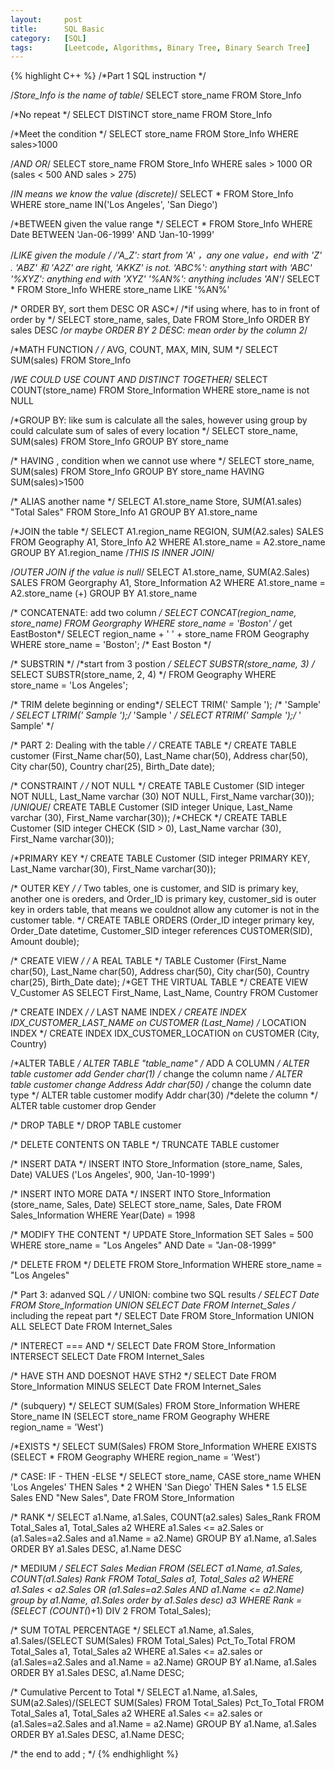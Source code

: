 ```yaml
---
layout:     post
title:      SQL Basic
category:   [SQL] 
tags:		[Leetcode, Algorithms, Binary Tree, Binary Search Tree]
---
```


{% highlight C++ %}
/*Part 1 SQL instruction */

/*Store_Info is the name of table*/
SELECT store_name FROM Store_Info

/*No repeat */
SELECT DISTINCT store_name FROM Store_Info

/*Meet the condition */
SELECT store_name 
FROM Store_Info 
WHERE sales>1000

/*AND OR*/
SELECT store_name 
FROM Store_Info
WHERE sales > 1000
OR (sales < 500 AND sales > 275)

/*IN means we know the value (discrete)*/
SELECT *
FROM Store_Info
WHERE store_name IN('Los Angeles', 'San Diego')

/*BETWEEN given the value range */
SELECT *
FROM Store_Info
WHERE Date BETWEEN 'Jan-06-1999' AND 'Jan-10-1999' 

/*LIKE given the module */
/*'A_Z': start from 'A' ，any one value，end with 'Z' . 
'ABZ' 和 'A2Z' are right, 'AKKZ' is not.
'ABC%': anything start with 'ABC'
'%XYZ': anything end with 'XYZ'
'%AN%': anything includes 'AN'*/
SELECT *
FROM Store_Info
WHERE store_name LIKE '%AN%'

/* ORDER BY, sort them DESC OR ASC*/
/*if using where, has to in front of order by */
SELECT store_name, sales, Date
FROM Store_Info
ORDER BY sales DESC
/*or maybe ORDER BY 2 DESC: mean order by the column 2*/

/*MATH FUNCTION */
/* AVG, COUNT, MAX, MIN, SUM */
SELECT SUM(sales)
FROM Store_Info

/*WE COULD USE COUNT AND DISTINCT TOGETHER*/
SELECT COUNT(store_name)
FROM Store_Information
WHERE store_name is not NULL

/*GROUP BY: like sum is calculate all the sales, however using group by could calculate sum of sales of every location */
SELECT store_name, SUM(sales)
FROM Store_Info
GROUP BY store_name

/* HAVING , condition when we cannot use where */
SELECT store_name, SUM(sales)
FROM Store_Info
GROUP BY store_name 
HAVING SUM(sales)>1500

/* ALIAS another name */
SELECT A1.store_name Store, SUM(A1.sales) "Total Sales"
FROM Store_Info A1
GROUP BY A1.store_name 

/*JOIN the table */
SELECT A1.region_name REGION, SUM(A2.sales) SALES
FROM Geography A1, Store_Info A2
WHERE A1.store_name = A2.store_name
GROUP BY A1.region_name
/*THIS IS INNER JOIN*/

/*OUTER JOIN if the value is null*/
SELECT A1.store_name, SUM(A2.Sales) SALES
FROM Georgraphy A1, Store_Information A2
WHERE A1.store_name = A2.store_name (+)
GROUP BY A1.store_name 

/* CONCATENATE: add two column */
SELECT CONCAT(region_name, store_name) FROM Georgraphy
WHERE store_name = 'Boston'
/* get EastBoston*/
SELECT region_name + ' ' + store_name FROM Geography
WHERE store_name = 'Boston'; 
/* East Boston */

/* SUBSTRIN */
/*start from 3 postion */
SELECT SUBSTR(store_name, 3)
/* SELECT SUBSTR(store_name, 2, 4) */
FROM Geography
WHERE store_name = 'Los Angeles'; 

/* TRIM delete beginning or ending*/
SELECT TRIM('	Sample	'); /* 'Sample' */
SELECT LTRIM('	Sample	');/* 'Sample	' */
SELECT RTRIM('	Sample	');/* '		Sample' */



/* PART 2: Dealing with the table */
/* CREATE TABLE */
CREATE TABLE customer
(First_Name char(50),
Last_Name char(50),
Address char(50),
City char(50),
Country char(25),
Birth_Date date); 

/* CONSTRAINT */
/* NOT NULL */
CREATE TABLE Customer
(SID integer NOT NULL,
Last_Name varchar (30) NOT NULL,
First_Name varchar(30)); 
/*UNIQUE*/
CREATE TABLE Customer
(SID integer Unique,
Last_Name varchar (30),
First_Name varchar(30));
/*CHECK */
CREATE TABLE Customer
(SID integer CHECK (SID > 0),
Last_Name varchar (30),
First_Name varchar(30)); 


/*PRIMARY KEY */
CREATE TABLE Customer
(SID integer PRIMARY KEY,
Last_Name varchar(30),
First_Name varchar(30)); 

/* OUTER KEY */
/* Two tables, one is customer, and SID is primary key,
another one is oreders, and Order_ID is primary key,
customer_sid is outer key in orders table, that means we couldnot allow any cutomer is not in the customer table. */
CREATE TABLE ORDERS
(Order_ID integer primary key, 
Order_Date datetime,
Customer_SID integer references CUSTOMER(SID),
Amount double); 

/* CREATE VIEW */
/* A REAL TABLE */
TABLE Customer
(First_Name char(50),
Last_Name char(50),
Address char(50),
City char(50),
Country char(25),
Birth_Date date);
/*GET THE VIRTUAL TABLE */
CREATE VIEW V_Customer
AS SELECT First_Name, Last_Name, Country
FROM Customer 

/* CREATE INDEX */
/* LAST NAME INDEX */
CREATE INDEX IDX_CUSTOMER_LAST_NAME
on CUSTOMER (Last_Name) 
/* LOCATION INDEX */
CREATE INDEX IDX_CUSTOMER_LOCATION
on CUSTOMER (City, Country) 

/*ALTER TABLE */
ALTER TABLE "table_name" 
/* ADD A COLUMN */
ALTER table customer add Gender char(1) 
/* change the column name */
ALTER table customer change Address Addr char(50) 
/* change the column date type */
ALTER table customer modify Addr char(30) 
/*delete the column */
ALTER table customer drop Gender 

/* DROP TABLE */
DROP TABLE customer

/* DELETE CONTENTS ON TABLE */
TRUNCATE TABLE customer

/* INSERT DATA */
INSERT INTO Store_Information (store_name, Sales, Date)
VALUES ('Los Angeles', 900, 'Jan-10-1999') 

/* INSERT INTO MORE DATA */
INSERT INTO Store_Information (store_name, Sales, Date)
SELECT store_name, Sales, Date
FROM Sales_Information
WHERE Year(Date) = 1998

/* MODIFY THE CONTENT */
UPDATE Store_Information
SET Sales = 500
WHERE store_name = "Los Angeles"
AND Date = "Jan-08-1999" 

/* DELETE FROM */
DELETE FROM Store_Information
WHERE store_name = "Los Angeles" 





/* Part 3: adanved SQL */
/* UNION: combine two SQL results */
SELECT Date FROM Store_Information
UNION
SELECT Date FROM Internet_Sales 
/* including the repeat part */
SELECT Date FROM Store_Information
UNION ALL
SELECT Date FROM Internet_Sales 

/* INTERECT === AND */
SELECT Date FROM Store_Information
INTERSECT
SELECT Date FROM Internet_Sales

/* HAVE STH AND DOESNOT HAVE STH2 */
SELECT Date FROM Store_Information
MINUS
SELECT Date FROM Internet_Sales 

/* (subquery) */
SELECT SUM(Sales) FROM Store_Information
WHERE Store_name IN
(SELECT store_name FROM Geography
WHERE region_name = 'West') 

/*EXISTS */
SELECT SUM(Sales) FROM Store_Information
WHERE EXISTS
(SELECT * FROM Geography
WHERE region_name = 'West') 

/* CASE: IF - THEN -ELSE */
SELECT store_name, CASE store_name
 WHEN 'Los Angeles' THEN Sales * 2
 WHEN 'San Diego' THEN Sales * 1.5
 ELSE Sales
 END
"New Sales",
Date
FROM Store_Information 

/* RANK */
SELECT a1.Name, a1.Sales, COUNT(a2.sales) Sales_Rank
FROM Total_Sales a1, Total_Sales a2
WHERE a1.Sales <= a2.Sales or (a1.Sales=a2.Sales and a1.Name = a2.Name)
GROUP BY a1.Name, a1.Sales
ORDER BY a1.Sales DESC, a1.Name DESC

/* MEDIUM */
SELECT Sales Median FROM
(SELECT a1.Name, a1.Sales, COUNT(a1.Sales) Rank
FROM Total_Sales a1, Total_Sales a2
WHERE a1.Sales < a2.Sales OR (a1.Sales=a2.Sales AND a1.Name <= a2.Name)
group by a1.Name, a1.Sales
order by a1.Sales desc) a3
WHERE Rank = (SELECT (COUNT(*)+1) DIV 2 FROM Total_Sales); 

/* SUM TOTAL PERCENTAGE */
SELECT a1.Name, a1.Sales, a1.Sales/(SELECT SUM(Sales) FROM Total_Sales) Pct_To_Total
FROM Total_Sales a1, Total_Sales a2
WHERE a1.Sales <= a2.sales or (a1.Sales=a2.Sales and a1.Name = a2.Name)
GROUP BY a1.Name, a1.Sales
ORDER BY a1.Sales DESC, a1.Name DESC; 

/* Cumulative Percent to Total */
SELECT a1.Name, a1.Sales, SUM(a2.Sales)/(SELECT SUM(Sales) FROM Total_Sales)
Pct_To_Total
FROM Total_Sales a1, Total_Sales a2
WHERE a1.Sales <= a2.sales or (a1.Sales=a2.Sales and a1.Name = a2.Name)
GROUP BY a1.Name, a1.Sales
ORDER BY a1.Sales DESC, a1.Name DESC;


/* the end to add ; */
{% endhighlight %}